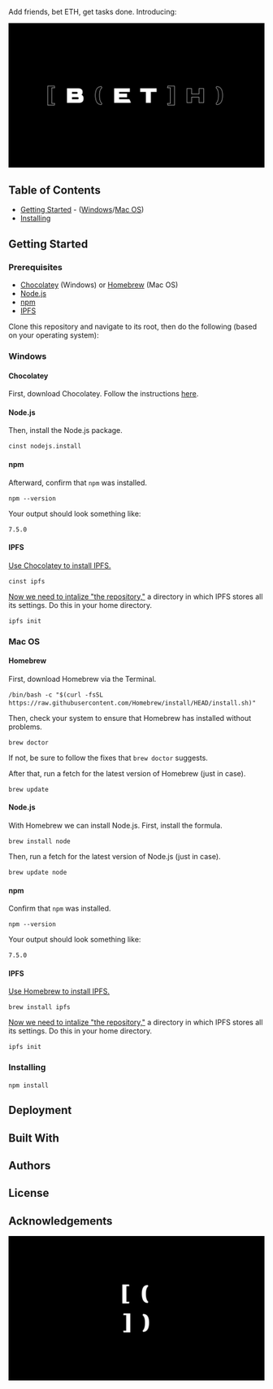 Add friends, bet ETH, get tasks done. Introducing:

![(Worldmark)](/docs/1.png)

## Table of Contents
- [Getting Started](#getting-started) - ([Windows](#windows)/[Mac OS](#mac-os))
- [Installing](#installing)

## Getting Started
### Prerequisites
- [Chocolatey](https://docs.chocolatey.org/en-us/) (Windows) or [Homebrew](https://brew.sh/) (Mac OS)
- [Node.js](https://nodejs.org/en/)
- [npm](https://www.npmjs.com/)
- [IPFS](https://docs.ipfs.io/concepts/)

Clone this repository and navigate to its root, then do the following (based on
your operating system):

### Windows
#### Chocolatey
First, download Chocolatey. Follow the instructions [here](https://docs.chocolatey.org/en-us/choco/setup#installing-chocolatey).

#### Node.js
Then, install the Node.js package.
```
cinst nodejs.install
```

#### npm
Afterward, confirm that `npm` was installed.
```
npm --version
```
Your output should look something like:
```
7.5.0
```

#### IPFS
[Use Chocolatey to install IPFS.](https://docs.ipfs.io/how-to/command-line-quick-start/#initialize-the-repository) 
```
cinst ipfs
```
[Now we need to intalize "the repository,"](https://docs.ipfs.io/how-to/command-line-quick-start/#initialize-the-repository) 
a directory in which IPFS stores all its settings. Do this in your home 
directory.
```
ipfs init
```

### Mac OS
#### Homebrew
First, download Homebrew via the Terminal.
```
/bin/bash -c "$(curl -fsSL https://raw.githubusercontent.com/Homebrew/install/HEAD/install.sh)"
```

Then, check your system to ensure that Homebrew has installed without problems.
```
brew doctor
```
If not, be sure to follow the fixes that `brew doctor` suggests.

After that, run a fetch for the latest version of Homebrew (just in case).
```
brew update
```

#### Node.js
With Homebrew we can install Node.js. First, install the formula.
```
brew install node
```

Then, run a fetch for the latest version of Node.js (just in case).
```
brew update node
```

#### npm
Confirm that `npm` was installed.
```
npm --version
```
Your output should look something like:
```
7.5.0 
```

#### IPFS
[Use Homebrew to install IPFS.](https://docs.ipfs.io/install/command-line/)
```
brew install ipfs
```

[Now we need to intalize "the repository,"](https://docs.ipfs.io/how-to/command-line-quick-start/#initialize-the-repository) 
a directory in which IPFS stores all its settings. Do this in your home 
directory.
```
ipfs init
```

### Installing
```
npm install
```

## Deployment
## Built With
## Authors
## License
## Acknowledgements

![(Worldmark)](/docs/2.png)

